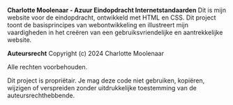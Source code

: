 **Charlotte Moolenaar - Azuur Eindopdracht Internetstandaarden**
Dit is mijn website voor de eindopdracht, ontwikkeld met HTML en CSS. Dit project toont de basisprincipes van webontwikkeling en illustreert mijn vaardigheden in het creëren van een gebruiksvriendelijke en aantrekkelijke website.

**Auteursrecht**
Copyright (c) 2024 Charlotte Moolenaar

Alle rechten voorbehouden.

Dit project is propriëtair. Je mag deze code niet gebruiken, kopiëren, wijzigen of verspreiden zonder uitdrukkelijke toestemming van de auteursrechthebbende.
